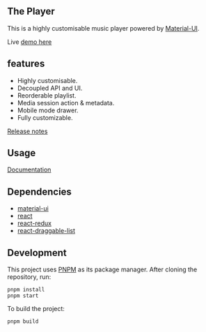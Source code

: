 ## The Player

This is a highly customisable music player powered by [Material-UI](https://mui.com).

Live [demo here](https://the-maazu.github.io/react-material-music-player/)

## features

- Highly customisable.
- Decoupled API and UI.
- Reorderable playlist.
- Media session action & metadata.
- Mobile mode drawer.
- Fully customizable.

[Release notes](https://github.com/the-maazu/react-material-music-player/releases)

## Usage

[Documentation](https://github.com/the-maazu/react-material-music-player/blob/main/DOCUMENTATION.md)

## Dependencies

- [material-ui](https://material-ui.com)
- [react](https://reactjs.org)
- [react-redux](https://react-redux.js.org)
- [react-draggable-list](https://www.npmjs.com/package/react-draggable-list)

## Development

This project uses [PNPM](https://pnpm.io) as its package manager. After cloning the repository, run:

```
pnpm install
pnpm start
```

To build the project:

```
pnpm build
```
